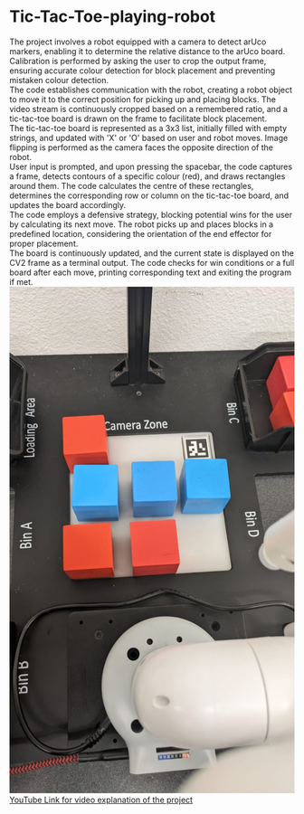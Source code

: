 # Tic-Tac-Toe-playing-robot
The project involves a robot equipped with a camera to detect arUco markers, enabling it to determine the relative distance to the arUco board.
Calibration is performed by asking the user to crop the output frame, ensuring accurate colour detection for block placement and preventing mistaken colour detection.
</br>
The code establishes communication with the robot, creating a robot object to move it to the correct position for picking up and placing blocks.
The video stream is continuously cropped based on a remembered ratio, and a tic-tac-toe board is drawn on the frame to facilitate block placement.
</br>
The tic-tac-toe board is represented as a 3x3 list, initially filled with empty strings, and updated with 'X' or 'O' based on user and robot moves.
Image flipping is performed as the camera faces the opposite direction of the robot.
</br>
User input is prompted, and upon pressing the spacebar, the code captures a frame, detects contours of a specific colour (red), and draws rectangles around them.
The code calculates the centre of these rectangles, determines the corresponding row or column on the tic-tac-toe board, and updates the board accordingly.
</br>
The code employs a defensive strategy, blocking potential wins for the user by calculating its next move.
The robot picks up and places blocks in a predefined location, considering the orientation of the end effector for proper placement.
</br>
The board is continuously updated, and the current state is displayed on the CV2 frame as a terminal output.
The code checks for win conditions or a full board after each move, printing corresponding text and exiting the program if met.
</br>
![board image](FinalBoard.jpg)</br>
[YouTube Link for video explanation of the project](https://www.youtube.com/watch?v=1RMSOqQ_Wi8&ab_channel=YashasKarthik)
